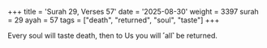 +++
title = 'Surah 29, Verses 57'
date = '2025-08-30'
weight = 3397
surah = 29
ayah = 57
tags = ["death", "returned", "soul", "taste"]
+++

Every soul will taste death, then to Us you will ˹all˺ be returned.